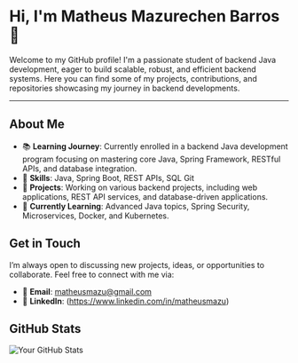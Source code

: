 # Hi, I'm Matheus Mazurechen Barros 👋

Welcome to my GitHub profile! I'm a passionate student of backend Java development, eager to build scalable, robust, and efficient backend systems. Here you can find some of my projects, contributions, and repositories showcasing my journey in backend developments.

---

## About Me

- 📚 **Learning Journey**: Currently enrolled in a backend Java development program focusing on mastering core Java, Spring Framework, RESTful APIs, and database integration.
- 🌟 **Skills**: Java, Spring Boot, REST APIs, SQL Git
- 🔭 **Projects**: Working on various backend projects, including web applications, REST API services, and database-driven applications.
- 🌱 **Currently Learning**: Advanced Java topics, Spring Security, Microservices, Docker, and Kubernetes.

## Get in Touch

I’m always open to discussing new projects, ideas, or opportunities to collaborate. Feel free to connect with me via:

- 📧 **Email**: matheusmazu@gmail.com
- 💼 **LinkedIn**: (https://www.linkedin.com/in/matheusmazu)

## GitHub Stats

![Your GitHub Stats](https://github-readme-stats.vercel.app/api?username=yourusername&show_icons=true&theme=radical)

